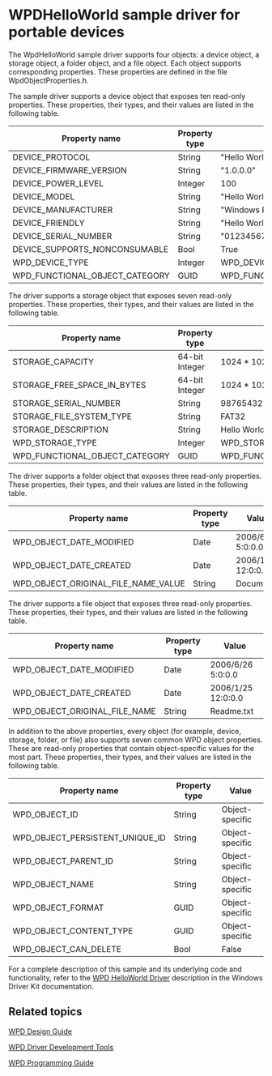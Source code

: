 WPDHelloWorld sample driver for portable devices
================================================

The WpdHelloWorld sample driver supports four objects: a device object, a storage object, a folder object, and a file object. Each object supports corresponding properties. These properties are defined in the file WpdObjectProperties.h.

The sample driver supports a device object that exposes ten read-only properties. These properties, their types, and their values are listed in the following table.

Property name | Property type | Value 
--------------|---------------|------
DEVICE_PROTOCOL | String | "Hello World Protocol ver 1.00" 
DEVICE_FIRMWARE_VERSION | String | "1.0.0.0" 
DEVICE_POWER_LEVEL | Integer | 100 
DEVICE_MODEL | String | "Hello World!" 
DEVICE_MANUFACTURER | String | "Windows Portable Devices Group" 
DEVICE_FRIENDLY | String | "Hello World!" 
DEVICE_SERIAL_NUMBER | String | "01234567890123-45676890123456" 
DEVICE_SUPPORTS_NONCONSUMABLE | Bool | True 
WPD_DEVICE_TYPE | Integer | WPD_DEVICE_TYPE_GENERIC 
WPD_FUNCTIONAL_OBJECT_CATEGORY | GUID | WPD_FUNCTIONAL_CATEGORY_STORAGE 

The driver supports a storage object that exposes seven read-only properties. These properties, their types, and their values are listed in the following table.

Property name | Property type | Value 
--------------|---------------|------
STORAGE_CAPACITY | 64-bit Integer | 1024 * 1024  
STORAGE_FREE_SPACE_IN_BYTES | 64-bit Integer | 1024 * 1024 
STORAGE_SERIAL_NUMBER | String | 98765432109876-54321098765432  
STORAGE_FILE_SYSTEM_TYPE | String | FAT32  
STORAGE_DESCRIPTION | String | Hello World! Memory Storage System  
WPD_STORAGE_TYPE | Integer | WPD_STORAGE_TYPE_FIXED_ROM 
WPD_FUNCTIONAL_OBJECT_CATEGORY | GUID | WPD_FUNCTIONAL_CATEGORY_STORAGE 

The driver supports a folder object that exposes three read-only properties. These properties, their types, and their values are listed in the following table.

Property name | Property type | Value 
--------------|---------------|------
WPD_OBJECT_DATE_MODIFIED | Date | 2006/6/26 5:0:0.0 
WPD_OBJECT_DATE_CREATED | Date | 2006/1/25 12:0:0.0 
WPD_OBJECT_ORIGINAL_FILE_NAME_VALUE | String | Documents  

The driver supports a file object that exposes three read-only properties. These properties, their types, and their values are listed in the following table.

Property name | Property type | Value 
--------------|---------------|------
WPD_OBJECT_DATE_MODIFIED | Date | 2006/6/26 5:0:0.0 
WPD_OBJECT_DATE_CREATED | Date | 2006/1/25 12:0:0.0  
WPD_OBJECT_ORIGINAL_FILE_NAME | String | Readme.txt 

In addition to the above properties, every object (for example, device, storage, folder, or file) also supports seven common WPD object properties. These are read-only properties that contain object-specific values for the most part. These properties, their types, and their values are listed in the following table.

Property name | Property type | Value 
--------------|---------------|------
WPD_OBJECT_ID | String | Object-specific  
WPD_OBJECT_PERSISTENT_UNIQUE_ID | String | Object-specific 
WPD_OBJECT_PARENT_ID | String | Object-specific  
WPD_OBJECT_NAME | String | Object-specific  
WPD_OBJECT_FORMAT | GUID | Object-specific  
WPD_OBJECT_CONTENT_TYPE | GUID | Object-specific 
WPD_OBJECT_CAN_DELETE | Bool | False 

For a complete description of this sample and its underlying code and functionality, refer to the [WPD HelloWorld Driver](http://msdn.microsoft.com/en-us/library/windows/hardware/) description in the Windows Driver Kit documentation.

Related topics
--------------

[WPD Design Guide](http://msdn.microsoft.com/en-us/library/windows/hardware/ff597864)

[WPD Driver Development Tools](http://msdn.microsoft.com/en-us/library/windows/hardware/ff597568)

[WPD Programming Guide](https://msdn.microsoft.com/en-us/library/windows/hardware/ff597898)
